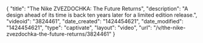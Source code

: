 {
    "title": "The Nike ZVEZDOCHKA: The Future Returns",
    "description": "A design ahead of its time is back ten years later for a limited edition release.",
    "videoid": "3824461",
    "date_created": "1424454621",
    "date_modified": "1424454621",
    "type": "captivate",
    "layout": "video",
    "url": "\/v\/the-nike-zvezdochka-the-future-returns\/3824461"
}
